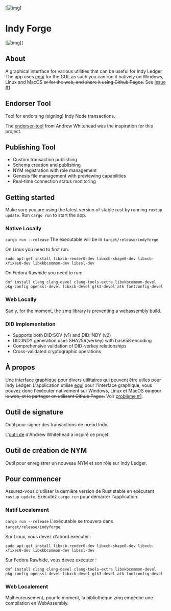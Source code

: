 [![img](https://img.shields.io/badge/Cycle%20de%20Vie-Phase%20d%C3%A9couverte-339999)]

# Indy Forge

[![img](https://img.shields.io/badge/Version-0.4.0-blue)](

## About

A graphical interface for various utilities that can be useful for Indy Ledger
The app uses [egui](https://www.egui.rs/) for the GUI, as such you can run it natively on Windows, Linux and MacOS ~~or
for the web, and share it using Github Pages.~~ See [issue #1](https://github.com/MCN-ING/indy-forge/issues/1)

## Endorser Tool

Tool for endorsing (signing) Indy Node transactions.

The [endorser-tool](https://github.com/andrewwhitehead/endorser-tool) from Andrew Whitehead was the inspiration for this
project.

## Publishing Tool

- Custom transaction publishing
- Schema creation and publishing
- NYM registration with role management
- Genesis file management with previewing capabilities
- Real-time connection status monitoring

## Getting started

Make sure you are using the latest version of stable rust by running `rustup update`.
Run `cargo run` to start the app.

### Native Locally

`cargo run --release`
The executable will be in `target/release/indyforge`

On Linux you need to first run:

`sudo apt-get install libxcb-render0-dev libxcb-shape0-dev libxcb-xfixes0-dev libxkbcommon-dev libssl-dev`

On Fedora Rawhide you need to run:

`dnf install clang clang-devel clang-tools-extra libxkbcommon-devel pkg-config openssl-devel libxcb-devel gtk3-devel atk fontconfig-devel`

### Web Locally

Sadly, for the moment, the zmq library is preventing a webassembly build.

### DID Implementation

- Supports both DID:SOV (v1) and DID:INDY (v2)
- DID:INDY generation uses SHA256(verkey) with base58 encoding
- Comprehensive validation of DID-verkey relationships
- Cross-validated cryptographic operations

## À propos

Une interface graphique pour divers utilitaires qui peuvent être utiles pour Indy Ledger.
L'application utilise [egui](https://www.egui.rs/) pour l'interface graphique, vous pouvez donc l'exécuter nativement
sur Windows, Linux et MacOS ~~ou
pour le web, et le partager en utilisant Github Pages.~~
Voir [problème #1](https://github.com/MCN-ING/indy-forge/issues/1).

## Outil de signature

Outil pour signer des transactions de nœud Indy.

L'[outil de](https://github.com/andrewwhitehead/endorser-tool) d'Andrew Whitehead a inspiré ce
projet.

## Outil de création de NYM

Outil pour enregistrer un nouveau NYM et son rôle sur Indy Ledger.

## Pour commencer

Assurez-vous d'utiliser la dernière version de Rust stable en exécutant `rustup update`.
Exécutez `cargo run` pour démarrer l'application.

### Natif Localement

`cargo run --release`
L'exécutable se trouvera dans `target/release/indyforge`.

Sur Linux, vous devez d'abord exécuter :

`sudo apt-get install libxcb-render0-dev libxcb-shape0-dev libxcb-xfixes0-dev libxkbcommon-dev libssl-dev`

Sur Fedora Rawhide, vous devez exécuter :

`dnf install clang clang-devel clang-tools-extra libxkbcommon-devel pkg-config openssl-devel libxcb-devel gtk3-devel atk fontconfig-devel`

### Web Localement

Malheureusement, pour le moment, la bibliothèque zmq empêche une compilation en WebAssembly.
